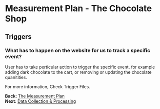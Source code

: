 # Measurement Plan - The Chocolate Shop

## Triggers

### **What has to happen on the website for us to track a specific event?**

User has to take perticular action to trigger the specific event, for example adding dark chocolate to the cart, or removing or updating the chocolate quanitities.

For more information, Check Trigger Files. 


**Back:** [The Measurement Plan](https://github.com/dipalit/The-Chocolate-Shop/tree/Overview---Measurement-Plan)    
**Next:** [Data Collection & Processing](https://github.com/dipalit/The-Chocolate-Shop/tree/Data-Collection-%26-Processing)
